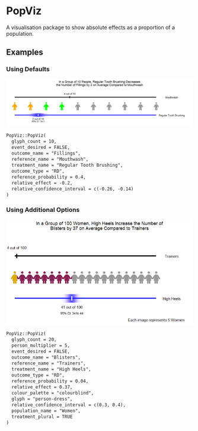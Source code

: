 # PopViz

A visualisation package to show absolute effects as a proportion of a population.

## Examples

### Using Defaults

![Simple visualisation example](images/example1.png)

```
PopViz::PopViz(
  glyph_count = 10,
  event_desired = FALSE,
  outcome_name = "Fillings",
  reference_name = "Mouthwash",
  treatment_name = "Regular Tooth Brushing",
  outcome_type = "RD",
  reference_probability = 0.4,
  relative_effect = -0.2,
  relative_confidence_interval = c(-0.26, -0.14)
)
```

### Using Additional Options

![Simple visualisation example](images/example2.png)

```
PopViz::PopViz(
  glyph_count = 20,
  person_multiplier = 5,
  event_desired = FALSE,
  outcome_name = "Blisters",
  reference_name = "Trainers",
  treatment_name = "High Heels",
  outcome_type = "RD",
  reference_probability = 0.04,
  relative_effect = 0.37,
  colour_palette = "colourblind",
  glyph = "person-dress",
  relative_confidence_interval = c(0.3, 0.4),
  population_name = "Women",
  treatment_plural = TRUE
)
```

